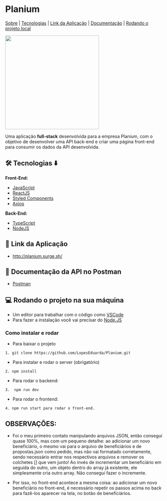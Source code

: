 # Planium

<a href="#sobre">Sobre</a> |
<a href="#tecnologias">Tecnologias</a> |
<a href="#linkApp">Link da Aplicação</a> |
<a href="#documentação">Documentação</a> |
<a href="#local">Rodando o projeto local</a> 
</p>

<img width="300xp" src="https://gust-production.s3.amazonaws.com/uploads/startup/panoramic_image/985889/office.jpg"/>

Uma aplicação **full-stack** desenvolvida para a empresa Planium, com o objetivo de desenvolver uma API back-end e criar uma página front-end para consumir os dados da API desenvolvida.

<h2 id="tecnologias">🛠 Tecnologias ⬇️</h2>
<b> Front-End: </b>

- [JavaScript](https://www.javascript.com/)
- [ReactJS](https://pt-br.reactjs.org/)
- [Styled Components](https://styled-components.com/)
- [Axios](https://axios-http.com/ptbr/docs/intro)

<b> Back-End: </b>

- [TypeScript](https://www.typescriptlang.org/)
- [NodeJS](https://nodejs.org/en/docs/)


<h2 id="linkApp">🔗 Link da Aplicação</h2>

- http://planium.surge.sh/


<h2 id="documentação">📃 Documentação da API no Postman</h2>

- [Postman](https://documenter.getpostman.com/view/20352466/2s847CvE7A)


<h2 id="local"> 💻 Rodando o projeto na sua máquina</h2>

- Um editor para trabalhar com o código como [VSCode](https://code.visualstudio.com/)
- Para fazer a instalação você vai precisar do [Node.JS](https://nodejs.org/en/download/)

### Como instalar e rodar
* Para baixar o projeto
```
1. git clone https://github.com/LopesEduarda/Planium.git
```
* Para instalar e rodar o server (obrigatório)
```
2. npm install
```
* Para rodar o backend:
```
3.  npm run dev
```
* Para rodar o frontend:
```
4. npm run start para rodar o front-end.
```

## OBSERVAÇÕES: 

- Foi o meu primeiro contato manipulando arquivos JSON, então consegui quase 100%, mas com um pequeno detalhe: ao adicionar um novo beneficiário, o mesmo vai para o arquivo de 
beneficiários e de propostas.json como pedido, mas não vai formatado corretamente, sendo necessário entrar nos respectivos arquivos e remover os colchetes [] que vem junto! 
Ao invés de incrementar um beneficiário em seguida do outro, um objeto dentro do array já existente, ele simplesmente cria outro array. Não consegui fazer o incremente.

- Por isso, no front-end acontece a mesma coisa: ao adicionar um novo beneficiário no front-end, é necessário repetir os passos acima no back para fazê-los aparecer na tela, no botão de beneficiários.





